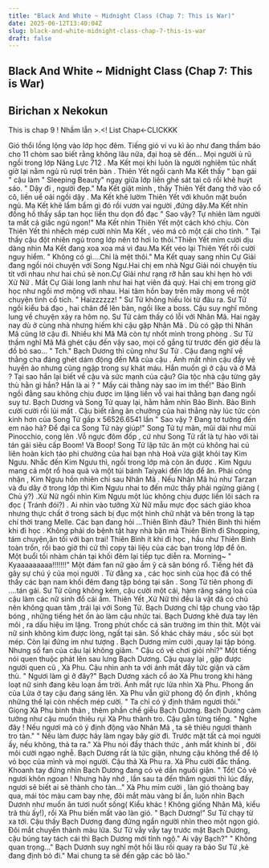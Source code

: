 ```yaml
---
title: "Black And White ~ Midnight Class (Chap 7: This is War)"
date: 2025-06-12T13:40:04Z
slug: black-and-white-midnight-class-chap-7-this-is-war
draft: false
---
```


## Black And White ~ Midnight Class (Chap 7: This is War)

## Birichan x Nekokun

This is chap 9 ! Nhầm lẫn >.<!
List Chap<-CLICKKK 

Gió thổi lồng lộng vào lớp học đêm. Tiếng gió vi vu kì ảo như đang thầm báo cho 11 chòm sao biết rằng không lâu nữa, đại hoạ sẽ đến... Mọi người ủ rũ ngồi trong lớp Năng Lực 712 . Ma Kết mọi khi luôn là người nghiêm túc nhất giờ lại nằm ngủ rũ rượi trên bàn . Thiên Yết ngồi cạnh Ma Kết thấy " bạn gái " cậu làm " Sleeping Beauty" ngay giữa lớp liền ghé sát tai cô rồi khẽ  huýt sáo.
" Dậy đi , người đẹp." Ma Kết giật mình , thấy Thiên Yết đang thở vào cổ cô, liền uể oải ngồi dậy . Ma Kết khẽ lườm Thiên Yết với khuôn mặt buồn ngủ. Ma Kết khẽ lẩm bẩm gì đó rồi vươn vai người ,đứng dậy.Ma Kết nhìn đồng hồ thấy sắp tan học liền thu dọn đồ đạc
" Sao vậy? Tự nhiên làm người ta mất cả giấc ngủ ngon!" Ma Kết nhìn Thiên Yết một cách khó chịu. Còn Thiên Yết thì nhếch mép cười nhìn Ma Kết , véo má cô một cái cho tỉnh.
" Tại thấy cậu đột nhiên ngủ trong lớp nên tớ hơi lo thôi."Thiên Yết mỉm cười dịu dàng nhìn Ma Kết đang xoa xoa má vì đau.Ma Kết véo lại Thiên Yết rồi cười nguy hiểm.
" Không có gì....Chỉ là mệt thôi." Ma Kết quay sang nhìn Cự Giải đang ngồi nói chuyện với Song Ngư.Hai chị em nhà Ngư Giải nói chuyện tíu tít với nhau như hai chú sẻ non.Cự Giải như rạng rỡ hẳn sau khi hẹn hò với Xử Nữ . Mắt Cự Giải long lanh như hai hạt viên đá quý. Hai chị em trong giờ học như ngồi mơ mộng với nhau. Hai tâm hồn bay trên mây mong về một chuyện tình cổ tích.
" Haizzzzzz! " Sư Tử không hiểu lòi từ đâu ra. Sư Tử ngồi kiểu bá đạo , hai chân để lên bàn, ngồi like a boss. Cậu suy nghĩ mông lung về chuyện xảy ra hôm nọ. Sư Tử cảm thấy có lỗi với Nhân Mã. Hai ngày nay dù ở cùng nhà nhưng hiếm khi cậu gặp Nhân Mã . Dù có gặp thì Nhân Mã cũng lờ cậu đi. Nhiều khi Mã Mã còn tự nhốt mình trong phòng . Sư Tử thầm nghĩ Mã Mã ghét cậu đến vậy sao, mọi cố gắng từ trước đến giờ đều là đồ bỏ sao...
" Tch." Bạch Dương thì cũng như Sư Tử . Cậu đang nghĩ về thằng cha đáng ghét dám động đến Mã của cậu . Ánh mắt nhìn cậu đầy vẻ huyền ảo nhưng cũng ngập trong sự khát máu. Hắn muốn gì ở cậu và ở Mã ? Tại sao hắn lại biết về cậu và sức mạnh của cậu? Gia tộc nhà cậu từng gây thù hằn gì hắn? Hắn là ai ?
" Mấy cái thằng này sao im im thế!" Bảo Bình ngồi đằng sau không chịu được im lặng liền vỗ vai hai thằng bạn đang ngồi suy tư. Bạch Dương và Song Tử quay lại, hằm hằm nhìn Bảo Bình. Bảo Bình cười cười rồi lủi mất . Cậu biết rằng ăn chưởng của hai thằng này lúc tức còn kinh hơn của Song Tử gấp x 56526.6541 lần 
" Sao vậy ? Đang tơ tưởng đến em nào hả? Để đại ca Song Tử 
này giúp!" Song Tử tự mãn, mũi dài như mũi Pinocchio, cong lên .Vỗ ngực đôm đốp , cứ như Song Tử rất là tự hào với tài tán gái siêu cấp Boom! 
Và Boop! 
Song Tử lập tức ăn một cú không hai cú liên hoàn kích táo phi chưởng của hai bạn nhà Hoả vừa giật khỏi tay Kim Ngưu.
Nhắc đến Kim Ngưu thì, ngồi trong lớp mà còn ăn được . Kim Ngưu mang cả một rổ hoa quả và một túi bánh Taiyaki đến lớp để ăn. Phải công nhận , Kim Ngưu hồn nhiên chỉ sau Nhân Mã . Nếu Nhân Mã hú như Tarzan và đu dây ở trong lớp thì Kim Ngưu nhai to đến mức thầy phải ngừng giảng ( Chủ ý?) .Xử Nữ ngồi nhìn Kim Ngưu một lúc không chịu được liền lôi sách ra đọc ( Tránh đói?) . Ai nhìn vào tưởng Xử Nữ mẫu mực đọc sách giáo khoa nhưng thực chất ở trong sách bị đục một hình chữ nhật và bên trong là tạp chí thời trang Melle. Các bạn đang hỏi ...Thiên Bình đâu?
Thiên Bình thì hiếm khi đi học . Không phải do bệnh tật hay nhà bận mà Thiên Bình đi Shopping, tám chuyện,ăn tối với bạn trai! Thiên Bình ít khi đi học , hầu như Thiên Bình toàn trốn, rồi bao giờ thi cử thì copy tài liệu của các bạn trong lớp để ôn.
Một buổi tối nhàm chán tại khối đêm lại tiếp tục diễn ra.
Morning~
" Kyaaaaaaaaa!!!!!!!" Một đám fan nữ gào ầm ỹ cả sân bóng rổ.
Tiếng hét đã gây sự chú ý của mọi người . Từ đằng xa , các học sinh của học đã có thể thấy các bạn nam khối đêm đang tập bóng tại sân . Song Tử tiên phong đi ....tán gái. Sư Tử cũng không kém, cậu cười một cái, hàm răng sáng loá của cậu làm các nữ sinh đổ cái ầm. Thiên Yết ,Xử Nữ thì đều là vật đã có chủ nên không quan tâm ,trái lại với Song Tử. Bạch Dương chỉ tập chung vào tập bóng , những tiếng hét ồn ào làm cậu nhức tai.
Bạch Dương khẽ đưa tay lên môi , ra dấu hiệu im lặng. Trong phút chốc cả sân trường im thin thít. Một vài nữ sinh không kìm được lòng, ngất tại sân. Số khác chảy máu , sốc sủi bọt mép. Còn lại đứng im như tượng . Bạch Dương mỉm cười ,quay lại tập bóng. Nhưng số fan của cậu lại không giảm.
" Cậu có vẻ chơi giỏi nhỉ?" Một tiếng nói quen thuộc phát lên sau lưng Bạch Dương. Cậu quay lại , gặp được người quen cũ , Xà Phu. Cậu nhìn anh ta với ánh mắt đầy tức giận và căm thù.
" Ngươi làm gì ở đây?" Bạch Dương xách cổ áo Xà Phu trong khi hàng loạt nữ sinh đang kêu loạn ầm trời. Ánh mắt rực lửa nhìn Xà Phu. Phong ấn của Lửa ở tay cậu đang sáng lên. Xà Phu vẫn giữ phong độ ổn định , không những thế lại còn nhếch mép cười.
" Ta chỉ có ý định thăm ngươi thôi." Giọng Xà Phu bình thản , thêm phần chế giễu Bạch Dương. Bạch Dương cảm tưởng như cậu muốn thiêu rụi Xà Phu thành tro. Cậu gằn từng tiếng.
" Nghe đây ! Nếu ngươi mà có ý định động vào Nhân Mã , ta sẽ thiêu ngươi thành tro tàn."
" Nếu làm được hãy làm ngay bây giờ đi. Trước mặt tất cả mọi người ấy, nếu không, thả ta ra." Xà Phu nói đầy thách thức , ánh mắt khinh bỉ , đôi môi cười ngạo nghễ. Bạch Dương rất là tức giận, nhưng cậu không thể để lộ vỏ bọc của mình và mọi người. Cậu thả Xà Phu ra. Xà Phu cười đắc thắng. Khoanh tay đứng nhìn Bạch Dương đang có vẻ dần nguôi giận.
" Tốt! Có vẻ ngươi khôn ngoan ! Nhưng hãy nhớ , lần sau ta đến thăm ngươi thì lúc đấy, ngươi sẽ biết ai sẽ thành cho tàn..." Xà Phu mỉm cười , làn gió thoảng bay qua, mái tóc màu cam bay nhẹ, đôi mắt màu vàng bí ẩn, luôn nhìn Bạch Dươnh như muốn ăn tươi nuốt sống( Kiểu khác ! Không giống Nhân Mã, kiểu trả thù ấy!), rồi Xà Phu biến mất vào làn gió.
" Bạch Dương!" Sư Tử chạy từ xa tới. Cậu thấy Bạch Dương đang đứng ngẩn người nhìn theo một ngọn gió. Đôi mắt chuyển thành màu lửa. Sư Tử vẫy vẫy tay trước mặt Bạch Dương, cậu búng tay tách cái thì Bạch Dương mới tỉnh ngộ." Ai vậy Bạch?"
" Không quan trọng..." Bạch Dươnh suy nghĩ một hồi lâu rồi quay ra bảo Sư Tử ,kẻ đang định bỏ đi." Mai chung ta sẽ đến gặp các bô lão."